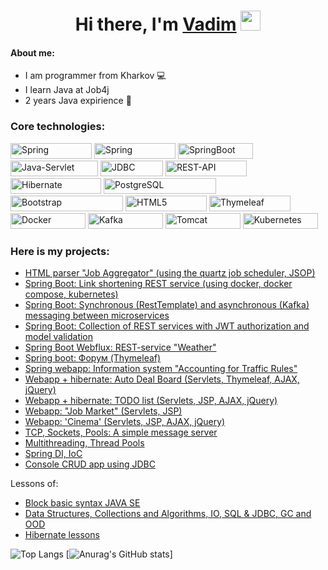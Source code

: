 <h1 align="center">Hi there, I'm <a href="https://github.com/VadimDedeiko" target="_blank">Vadim</a> 
<img src="https://github.com/blackcater/blackcater/raw/main/images/Hi.gif" height="32"/></h1>

#### About me:

- I am programmer from Kharkov 💻
- I learn Java at Job4j
- 2 years Java expirience 💼
    
### Core technologies:
<img src="https://img.shields.io/badge/Java%20SE-%3E%3D8-red?style=plastic&logo=spring&logoColor=white" width="130" height="25" alt="Spring"> <img src="https://img.shields.io/badge/Spring-%3E5.0-orange?style=plastic&logo=spring&logoColor=white" width="130" height="25" alt="Spring">
<img src="https://img.shields.io/badge/Spring-Boot-orange?style=plastic&logo=springboot&logoColor=white" width="120" height="25" alt="SpringBoot">
<img src="https://img.shields.io/badge/Java-Servlet%20API-blue?style=plastic&logo=springboot&logoColor=white" width="140" height="25" alt="Java-Servlet">
<img src="https://img.shields.io/badge/JDBC-API-blue?style=plastic&logo=springboot&logoColor=white" width="100" height="25" alt="JDBC">
<img src="https://img.shields.io/badge/REST-API-green?style=plastic&logo=springboot&logoColor=white" width="130" height="25" alt="REST-API">
<img src="https://img.shields.io/badge/Hibernate-%3E%3D5.0-orange?style=plastic&logo=hibernate&logoColor=white" width="145" height="25" alt="Hibernate">
<img src="https://img.shields.io/badge/PostgreSQL-%3E%3D42.0-orange?style=plastic&logo=postgresql&logoColor=white" width="180" height="25" alt="PostgreSQL">
<img src="https://img.shields.io/badge/Bootstrap-5.0-orange?style=plastic&logo=bootstrap&logoColor=white" width="180" height="25" alt="Bootstrap">
<img src="https://img.shields.io/badge/HTML5-orange?style=plastic&logo=html5&logoColor=white" width="130" height="25" alt="HTML5">
<img src="https://img.shields.io/badge/Thymeleaf-success?style=plastic&logo=thymeleaf&logoColor=white" width="130" height="25" alt="Thymeleaf">
<img src="https://img.shields.io/badge/Docker-critical?style=plastic&logo=docker&logoColor=white" width="120" height="25" alt="Docker">
<img src="https://img.shields.io/badge/Apache-Kafka-bright?style=plastic&logo=apachekafka&logoColor=white" width="120" height="25" alt="Kafka">
<img src="https://img.shields.io/badge/Apache-Tomcat-informational?style=plastic&logo=apachetomcat&logoColor=white" width="120" height="25" alt="Tomcat">
<img src="https://img.shields.io/badge/Kubernetes-critical?style=plastic&logo=docker&logoColor=white" width="120" height="25" alt="Kubernetes">


### Here is my projects:

    
    
* [HTML parser "Job Aggregator" (using the quartz job scheduler, JSOP)](https://github.com/VadimDedeiko/job4j_grabber/tree/master)
* [Spring Boot: Link shortening REST service (using docker, docker compose, kubernetes)](https://github.com/VadimDedeiko/job4j_url_shortcut)
* [Spring Boot: Synchronous (RestTemplate) and asynchronous (Kafka) messaging between microservices](https://github.com/VadimDedeiko/job4j_passport)
* [Spring Boot: Collection of REST services with JWT authorization and model validation](https://github.com/VadimDedeiko/job4j_restAPI)
* [Spring Boot Webflux: REST-service "Weather"](https://github.com/VadimDedeiko/job4j_weather)
* [Spring boot: Форум (Thymeleaf)](https://github.com/VadimDedeiko/job4j_forum)
* [Spring webapp: Information system "Accounting for Traffic Rules"](https://github.com/VadimDedeiko/job4_car_accident)
* [Webapp + hibernate: Auto Deal Board (Servlets, Thymeleaf, AJAX, jQuery)](https://github.com/VadimDedeiko/job4j_cars)
* [Webapp + hibernate: TODO list (Servlets, JSP, AJAX, jQuery)](https://github.com/VadimDedeiko/job4j_todo)
* [Webapp: "Job Market" (Servlets, JSP)](https://github.com/VadimDedeiko/job4j_dreamjob)
* [Webapp: 'Cinema' (Servlets, JSP, AJAX, jQuery)](https://github.com/VadimDedeiko/job4j_cinema)
* [TCP, Sockets, Pools: A simple message server](https://github.com/VadimDedeiko/job4j_pooh)
* [Multithreading, Thread Pools](https://github.com/VadimDedeiko/job4j_threads)
* [Spring DI, IoC](https://github.com/VadimDedeiko/job4j_spring)
* [Console CRUD app using JDBC](https://github.com/VadimDedeiko/job4j_tracker)

Lessons of:

* [Block basic syntax JAVA SE](https://github.com/VadimDedeiko/job4j_elementary)
* [Data Structures, Collections and Algorithms, IO, SQL & JDBC, GC and OOD](https://github.com/VadimDedeiko/job4j_design)
* [Hibernate lessons](https://github.com/VadimDedeiko/job4j_hibernate)

![Top Langs](https://github-readme-stats.vercel.app/api/top-langs/?username=VadimDedeiko)
[![Anurag's GitHub stats](https://github-readme-stats.vercel.app/api?username=VadimDedeiko)]
    

<!--
**VadimDedeiko/VadimDedeiko** is a ✨ _special_ ✨ repository because its `README.md` (this file) appears on your GitHub profile.

Here are some ideas to get you started:

- 🔭 I’m currently working on ...
- 🌱 I’m currently learning JavaScript
- 👯 I’m looking to collaborate on ...
- 🤔 I’m looking for help with ...
- 💬 Ask me about ...
- 📫 How to reach me: ...
- 😄 Pronouns: ...
- ⚡ Fun fact: ...
-->
